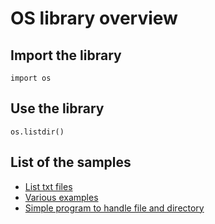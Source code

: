 # OS library overview

## Import the library

```
import os
```

## Use the library

```
os.listdir()
```

## List of the samples

- [List txt files](./readFilesInDirectory.py)
- [Various examples](./examples.py)
- [Simple program to handle file and directory](./handleFilesAndDir.py)